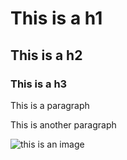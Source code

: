 # This is a h1
## This is a h2
### This is a h3

This is a paragraph

This is another paragraph

![this is an image](/images/sky_stars_background_points_85061_1920x1080.jpg "this is an image")